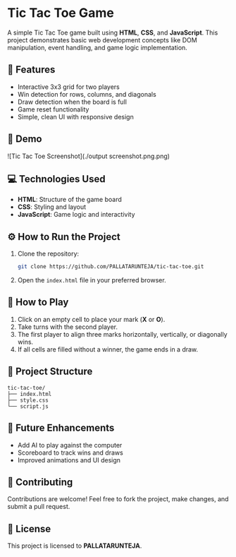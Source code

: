# Tic Tac Toe Game

A simple Tic Tac Toe game built using **HTML**, **CSS**, and **JavaScript**. This project demonstrates basic web development concepts like DOM manipulation, event handling, and game logic implementation.

## 🚀 Features
- Interactive 3x3 grid for two players
- Win detection for rows, columns, and diagonals
- Draw detection when the board is full
- Game reset functionality
- Simple, clean UI with responsive design

## 📸 Demo
![Tic Tac Toe Screenshot](./output screenshot.png.png)

## 💻 Technologies Used
- **HTML**: Structure of the game board
- **CSS**: Styling and layout
- **JavaScript**: Game logic and interactivity

## ⚙️ How to Run the Project
1. Clone the repository:
   ```bash
   git clone https://github.com/PALLATARUNTEJA/tic-tac-toe.git
   ```
2. Open the `index.html` file in your preferred browser.

## 📝 How to Play
1. Click on an empty cell to place your mark (**X** or **O**).
2. Take turns with the second player.
3. The first player to align three marks horizontally, vertically, or diagonally wins.
4. If all cells are filled without a winner, the game ends in a draw.

## 📂 Project Structure
```
tic-tac-toe/
├── index.html
├── style.css
└── script.js
```

## 🚀 Future Enhancements
- Add AI to play against the computer
- Scoreboard to track wins and draws
- Improved animations and UI design

## 🙌 Contributing
Contributions are welcome! Feel free to fork the project, make changes, and submit a pull request.

## 📜 License
This project is licensed to **PALLATARUNTEJA**.

